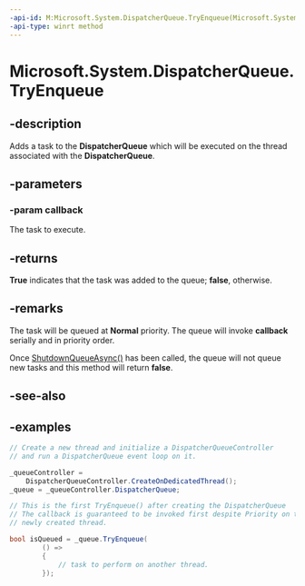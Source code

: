 ```yaml
---
-api-id: M:Microsoft.System.DispatcherQueue.TryEnqueue(Microsoft.System.DispatcherQueueHandler)
-api-type: winrt method
---
```


<!-- Method syntax.
public bool DispatcherQueue.TryEnqueue(DispatcherQueueHandler callback)
-->

# Microsoft.System.DispatcherQueue.TryEnqueue

## -description
Adds a task to the **DispatcherQueue** which will be executed on the thread  associated with the **DispatcherQueue**.

## -parameters
### -param callback
The task to execute.

## -returns
**True** indicates that the task was added to the queue; **false**, otherwise.

## -remarks
The task will be queued at **Normal** priority. The queue will invoke **callback** serially and in priority order.

Once [ShutdownQueueAsync()](dispatcherqueuecontroller_shutdownqueueasync_542547627.md) has been called, the queue will not queue new tasks and this method will return **false**.

## -see-also

## -examples
```csharp
// Create a new thread and initialize a DispatcherQueueController
// and run a DispatcherQueue event loop on it.

_queueController =
    DispatcherQueueController.CreateOnDedicatedThread();
_queue = _queueController.DispatcherQueue;

// This is the first TryEnqueue() after creating the DispatcherQueue
// The callback is guaranteed to be invoked first despite Priority on the
// newly created thread.

bool isQueued = _queue.TryEnqueue(
        () =>
        {
            // task to perform on another thread.
        });
```

